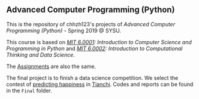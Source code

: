 ## Advanced Computer Programming (Python)

This is the repository of chhzh123's projects of *Advanced Computer Programming (Python)* - Spring 2019 @ SYSU.

This course is based on *[MIT 6.0001](https://ocw.mit.edu/courses/electrical-engineering-and-computer-science/6-0001-introduction-to-computer-science-and-programming-in-python-fall-2016/): Introduction to Computer Science and Programming in Python* and *[MIT 6.0002](https://ocw.mit.edu/courses/electrical-engineering-and-computer-science/6-0002-introduction-to-computational-thinking-and-data-science-fall-2016/): Introduction to Computational Thinking and Data Science*.

The [Assignments](https://ocw.mit.edu/courses/electrical-engineering-and-computer-science/6-0001-introduction-to-computer-science-and-programming-in-python-fall-2016/assignments/) are also the same.

The final project is to finish a data science competition. We select the contest of [predicting happiness](https://tianchi.aliyun.com/competition/entrance/231702/information) in [Tianchi](https://tianchi.aliyun.com/home/). Codes and reports can be found in the `Final` folder.